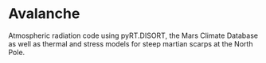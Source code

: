 # Avalanche
Atmospheric radiation code using pyRT.DISORT, the Mars Climate Database as well as thermal and stress models for steep martian scarps at the North Pole.
